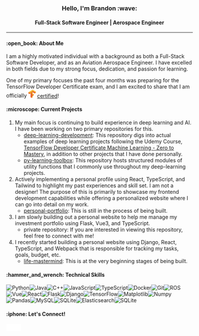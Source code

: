 <h3 align="middle">
  Hello, I'm Brandon :wave:
  <h4 align="middle">Full-Stack Software Engineer | Aerospace Engineer</h4>
</h3>

<hr/>

<h4>:open_book: About Me</h4>

I am a highly motivated individual with a background as both a Full-Stack Software Developer, and as an Aviation Aerospace Engineer. I have excelled in both fields due to my strong focus, dedication, and passion for learning.
<br/>

One of my primary focuses the past four months was preparing for the TensorFlow Developer Certificate exam, and I am excited to share that I am officially <span><img width="20" src="https://github.com/bkubick/bkubick/blob/main/tensorflow.svg" alt="TensorFlow" />&nbsp;<a href="https://www.credential.net/f6e1bf27-abca-448b-a4f8-ced69396fd02">certified</a>!</span>

<h4>:microscope: Current Projects</h4>
<ol>
  <li>
    My main focus is continuing to build experience in deep learning and AI. I have been working on two primary repositories for this.
    <ul>
      <li>
        <a href="https://github.com/bkubick/deep-learning-development">deep-learning-development</a>: This repository digs into actual examples of deep learning
    projects following the Udemy Course, <a href="https://www.udemy.com/course/tensorflow-developer-certificate-machine-learning-zero-to-mastery/learn/lecture/25125208?start=1#content">TensorFlow Developer Certificate Machine Learning - Zero to Mastery</a>, in addition to other projects that I have done personally.
      </li>
      <li>
        <a href="https://github.com/bkubick/py-learning-toolbox">py-learning-toolbox</a>: This repository hosts structured modules of utility functions that I commonly use throughout my deep-learning projects.
      </li>
    </ul>
  </li>
  <li>
    Actively implementing a personal profile using React, TypeScript, and Tailwind to highlight my past experiences and skill set. I am not a designer! The purpose of this is primarily to showcase my frontend development capabilities while offering a personalized website where I can go into detail on my work.
      <ul>
        <li>
          <a href="https://github.com/bkubick/personal-portfolio">personal-portfolio</a>: This is still in the process of being built.
        </li>
      </ul>
  </li>
  <li>
    I am slowly building out a personal website to help me manage my investment portfolio using Flask, Vue3, and TypeScript.
    <ul>
      <li>
        private repository: If you are interested in viewing this repository, feel free to connect with me!
      </li>
    </ul>
  </li>
  <li>
    I recently started building a personal website using Django, React, TypeScript, and Webpack that is responsible for tracking my tasks, goals, budget, etc.
    <ul>
      <li>
        <a href="https://github.com/bkubick/life-mastermind">life-mastermind</a>: This is at the very beginning stages of being built.
      </li>
    </ul>
  </li>
</ol>

<h4>:hammer_and_wrench: Technical Skills</h4>
<!-- https://github.com/Ileriayo/markdown-badges -->
<img alt="Python" align="left" src="https://img.shields.io/badge/python-3670A0?style=for-the-badge&logo=python&logoColor=ffdd54"/>
<img alt="Java" align="left" src="https://img.shields.io/badge/java-%23ED8B00.svg?style=for-the-badge&logo=openjdk&logoColor=white"/>
<img alt="C++" align="left" src="https://img.shields.io/badge/c++-%2300599C.svg?style=for-the-badge&logo=c%2B%2B&logoColor=white"/>
<img alt="JavaScript" align="left" src="https://img.shields.io/badge/javascript-%23323330.svg?style=for-the-badge&logo=javascript&logoColor=%23F7DF1E"/>
<img alt="TypeScript" align="left" src="https://img.shields.io/badge/typescript-%23007ACC.svg?style=for-the-badge&logo=typescript&logoColor=white"/>
<img alt="Docker" align="left" src="https://img.shields.io/badge/docker-%230db7ed.svg?style=for-the-badge&logo=docker&logoColor=white"/>
<img alt="Git" align="left" src="https://img.shields.io/badge/git-%23F05033.svg?style=for-the-badge&logo=git&logoColor=white"/>
<img alt="ROS" align="left" src="https://img.shields.io/badge/ros-%230A0FF9.svg?style=for-the-badge&logo=ros&logoColor=white"/>
<img alt="Vue" align="left" src="https://img.shields.io/badge/vuejs-%2335495e.svg?style=for-the-badge&logo=vuedotjs&logoColor=%234FC08D"/>
<img alt="React" align="left" src="https://img.shields.io/badge/react-%2320232a.svg?style=for-the-badge&logo=react&logoColor=%2361DAFB"/>
<img alt="Flask" align="left" src="https://img.shields.io/badge/flask-%23000.svg?style=for-the-badge&logo=flask&logoColor=white"/>
<img alt="Django" align="left" src="https://img.shields.io/badge/django-%23092E20.svg?style=for-the-badge&logo=django&logoColor=white"/>
<img alt="TensorFlow" align="left" src="https://img.shields.io/badge/TensorFlow-%23FF6F00.svg?style=for-the-badge&logo=TensorFlow&logoColor=white"/>
<img alt="Matplotlib" align="left" src="https://img.shields.io/badge/Matplotlib-%23ffffff.svg?style=for-the-badge&logo=Matplotlib&logoColor=black)"/>
<img alt="Numpy" align="left" src="https://img.shields.io/badge/numpy-%23013243.svg?style=for-the-badge&logo=numpy&logoColor=white"/>
<img alt="Pandas" align="left" src="https://img.shields.io/badge/pandas-%23150458.svg?style=for-the-badge&logo=pandas&logoColor=white"/>
<img alt="MySQL" align="left" src="https://img.shields.io/badge/mysql-%2300f.svg?style=for-the-badge&logo=mysql&logoColor=white"/>
<img alt="SQLite" align="left" src="https://img.shields.io/badge/sqlite-%2307405e.svg?style=for-the-badge&logo=sqlite&logoColor=white"/>
<img alt="Elasticsearch" align="left" src="https://img.shields.io/badge/-ElasticSearch-005571?style=for-the-badge&logo=elasticsearch"/>
<img alt="SQLite" src="https://img.shields.io/badge/GoogleCloud-%234285F4.svg?style=for-the-badge&logo=google-cloud&logoColor=white"/>

<h4>:iphone: Let's Connect!</h4>
<a href="https://www.linkedin.com/in/brandonkubick/">
  <img width="20" align="left" src="https://github.com/bkubick/bkubick/blob/main/linked_in.svg" alt="LinkedIn" />
</a>

<a href="https://github.com/bkubick" style="text-decoration:none;">
  <img width="20" src="https://github.com/bkubick/bkubick/blob/main/github.svg" alt="GitHub" />
</a>

